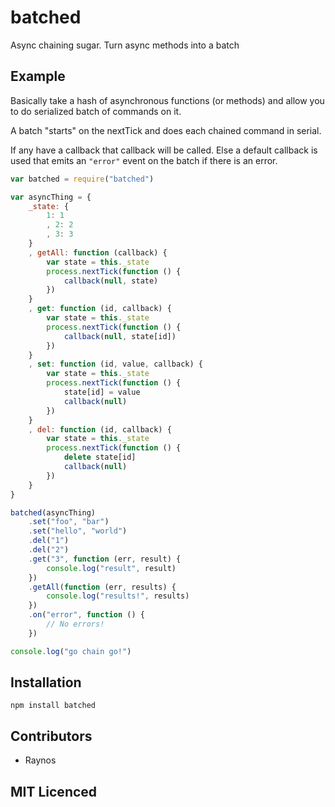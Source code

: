 # batched

Async chaining sugar. Turn async methods into a batch

## Example

Basically take a hash of asynchronous functions (or methods) and
    allow you to do serialized batch of commands on it.

A batch "starts" on the nextTick and does each chained command
    in serial.

If any have a callback that callback will be
    called. Else a default callback is used that emits an
    `"error"` event on the batch if there is an error.

```js
var batched = require("batched")

var asyncThing = {
    _state: {
        1: 1
        , 2: 2
        , 3: 3
    }
    , getAll: function (callback) {
        var state = this._state
        process.nextTick(function () {
            callback(null, state)
        })
    }
    , get: function (id, callback) {
        var state = this._state
        process.nextTick(function () {
            callback(null, state[id])
        })
    }
    , set: function (id, value, callback) {
        var state = this._state
        process.nextTick(function () {
            state[id] = value
            callback(null)
        })
    }
    , del: function (id, callback) {
        var state = this._state
        process.nextTick(function () {
            delete state[id]
            callback(null)
        })
    }
}

batched(asyncThing)
    .set("foo", "bar")
    .set("hello", "world")
    .del("1")
    .del("2")
    .get("3", function (err, result) {
        console.log("result", result)
    })
    .getAll(function (err, results) {
        console.log("results!", results)
    })
    .on("error", function () {
        // No errors!
    })

console.log("go chain go!")

```

## Installation

`npm install batched`

## Contributors

 - Raynos

## MIT Licenced
